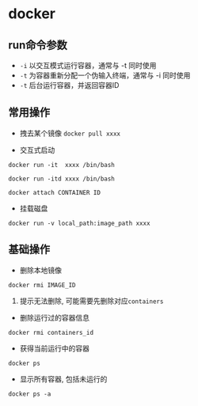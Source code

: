 # docker

## run命令参数
* `-i` 以交互模式运行容器，通常与 -t 同时使用
* `-t` 为容器重新分配一个伪输入终端，通常与 -i 同时使用
* `-t` 后台运行容器，并返回容器ID

## 常用操作
* 拽去某个镜像 `docker pull xxxx`

* 交互式启动
```
docker run -it  xxxx /bin/bash
```

```
docker run -itd xxxx /bin/bash

docker attach CONTAINER ID
```

* 挂载磁盘

```
docker run -v local_path:image_path xxxx
```

## 基础操作

* 删除本地镜像

```
docker rmi IMAGE_ID
```

1. 提示无法删除, 可能需要先删除对应`containers`

* 删除运行过的容器信息
```
docker rmi containers_id
```

* 获得当前运行中的容器

```
docker ps
```

* 显示所有容器, 包括未运行的
```
docker ps -a
```
